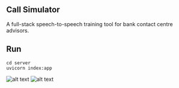 ## Call Simulator 
A full-stack speech-to-speech training tool for bank contact centre advisors.

## Run 
```
cd server
uvicorn index:app
```

![alt text](https://github.com/jamesk14022/Call-Simulator/blob/main/resources.s1.png?raw=true)
![alt text](https://github.com/jamesk14022/Call-Simulator/blob/main/resources.s2.png?raw=true)

